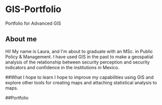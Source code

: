 # GIS-Portfolio
Portfolio for Advanced GIS

## About me
Hi! My name is Laura, and I'm about to graduate with an MSc. in Public Policy & Management. I have used GIS in the past to make a geospatial analysis of the relationship between security perception and security indicators and confidence in the institutions in Mexico.

##What I hope to learn
I hope to improve my capabilities using GIS and explore other tools for creating maps and attaching statistical analysis to maps.

##Portfolio
